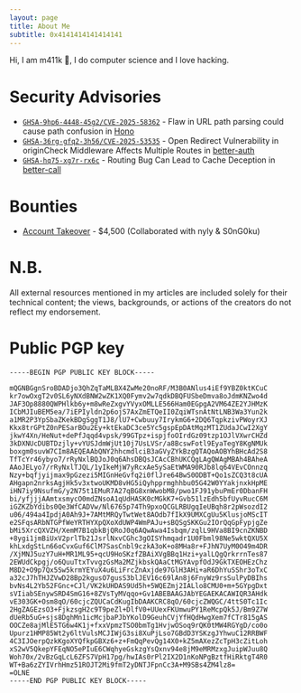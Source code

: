 ```yaml
---
layout: page
title: About Me
subtitle: ‎0x4141414141414141
---
```


Hi, I am m411k 🔻, I do computer science and I love hacking.

# Security Advisories

- [`GHSA-9hp6-4448-45g2/CVE-2025-58362`](https://github.com/honojs/hono/security/advisories/GHSA-9hp6-4448-45g2) - Flaw in URL path parsing could cause path confusion in [Hono](https://www.npmjs.com/package/hono)
- [`GHSA-36rg-gfq2-3h56/CVE-2025-53535`](https://github.com/better-auth/better-auth/security/advisories/GHSA-36rg-gfq2-3h56) - Open Redirect Vulnerability in originCheck Middleware Affects Multiple Routes in [better-auth](https://www.npmjs.com/package/better-auth)
- [`GHSA-hq75-xg7r-rx6c`](https://github.com/Bekacru/better-call/security/advisories/GHSA-hq75-xg7r-rx6c) - Routing Bug Can Lead to Cache Deception in [better-call](https://www.npmjs.com/package/better-call)

# Bounties

- [Account Takeover](https://x.com/m411k_/status/1935993631921312253) - $4,500 (Collaborated with nyly & S0nG0ku)

# N.B.

All external resources mentioned in my articles are included solely for their technical content; the views, backgrounds, or actions of the creators do not reflect my endorsement.

# Public PGP key

```
-----BEGIN PGP PUBLIC KEY BLOCK-----

mQGNBGgnSroBDADjo3QhZqTaMLBX4ZwMe20noRF/M3B0ANlus4iEf9YBZ0ktKCuC
kr7owOxgT2v0SL6yNXdBNW2wZK1XQ0Fymv2w7qdkDBQFUSbeDmva8oJdmKNZwo4d
JAF3Op8880QWPHlkb6y+m8wReZxgvYVyxOMLLE566Ham0EGpgA2VM64ZE2YJHMzK
ICbMJIuBEM5ea/7iEPIyldn2p6ojS7AxZmETQeII0ZqiWTsnAtNtLNB3Wa3Yun2k
a1MR2P3YpSbaZKekBDgSggT1J8/lU7+Cwbuuy7IrykmG6+2DQ6TqpkzivPWoyrXJ
Kkx8trGPtZ0nPESarBOu2Ey+ktEkaDC3ce5Yc5gspEpDAtMqzMT1ZUdaJCwI2XgY
jkwY4Xn/HeNut+dePfJqqd4vpsk/99GTpz+ispjfoOIrdGz09tzp1OJlVXwrCHZd
3kDXNUcDUBTDzjly+vYUSJdmWjUt10j7UsLVSr/a8BcswFotl9EyaTegY8KgNMUk
boxgm0suvW7CIm8AEQEAAbQNY2hhcmdlciB3aGVyZYkBzgQTAQoAOBYhBHcAd2S8
TfTcYr46ybyo7/rRyNxlBQJoJ0q6AhsDBQsJCAcCBhUKCQgLAgQWAgMBAh4BAheA
AAoJELyo7/rRyNxlTJQL/1yIkeMjW7yRcxAe5ySaEtWMA90RJb8lq64VEvCOnnzq
Nzy+bqfjyijmax9pGzezi5MIGnHeGvfq2i0flJre64BwS0ODBT+Qo1sZCQ3t8cUA
AHgapn2nrksAgjHk5v3xtwoUKMD8vHG5iQyhpprmghhbu05G42W0YYakjnxkHpME
iHN7iy9NsufmG/y2N75t1EMuR7A27qBG8xnWwobM8/pwo1FJ91ybuPmEr0DbanFH
bi/yfjjjAAmtxsmycO0mdZNsoA1qUdHASK0cMGkK7+Gvb51lzEdh5bfUyvRucC6M
iGZKZbYdibs0Qe3WfCADVw/Nl6765p74Th9pxoQCGLRBUgqIeUBqh8r2pWsozdI2
u06/494a4IpdjA0Ah9J+7AMtMRQyTwtWet8AOdb7fIkX9UMXCgUu5KlusjoMScIT
e2SFqsARbNTGPfWeYRTHYXpQXoXdUWP4WmPAJu+sBQSgSKKGu2IOrQqGpFypjgZe
bMi5XrcQXVZH/XemM7B1qbkBjQRoJ0q6AQwAwa4Isbqm/zqlL9HVa8BI9cnZKNBD
+8ygi1jmBiUxV2prlTb21JsrlNxvCGhc3gOISYhmqadr1U0Fbml98Ne5wktQXU5X
khLxdgStLn66oCvxGuf6ClM7SasCnbl9czkA3oK+o8MHa8r+FJhN7UyM0O49m4DR
/XjMNJ5uzY7uH+MR1ML95+qcU9HoSKzfZBAiXVgBBq1Hzi+yalLQgQrkrrnTes87
2EWUdCkpgj/o6QuuTtxTvvgzGsMa2MZjkbskQAaCtMGYAvpfOdJ9GkTXEOHEzChz
M8D2+O9p7Qx5Sw5krmYEYuX4u6LiFrcZnAxjde97GlH3AHi+aR6DhYuSShr3oTxC
a32cJ7hTHJZVwD28Bp2kgusO7gusS3blJEV16c69lAn8j6FnyWz9rsSulPyDBIhs
bvNs4L2Yb52FGnc+CJl/VK2kUHDAS9Ud5h+5WQEZmj2IALlo8CMU0+m+5GYpgDxt
sVIiabSEnywSRD4SmG16+8ZVsTyMVqqo+Gv1ABEBAAGJAbYEGAEKACAWIQR3AHdk
vE303GK+Osm8qO/60cjcZQUCaCdKugIbDAAKCRC8qO/60cjcZWQGC/4ttS0Tc1Ic
2HgZAGEzsO3+FjkzsgH2c9T9peZl+DlfV0+UUexFKUmwuPY1ReMcpQk5J/Bm9Z7W
dUeRb5uG+sjs8DghMn1icMcjbaPJbYKolD9GeuhCVjYfHQdHwgXem7fCTr815gAS
OOCZe8ajMlE5TG6w4K1j+fxxVpmzTSO0bmTg1HvjwOSoq9rQK0tMW4RGYgD/co0o
Upurz1HMP85Wt2y6ltVulsMCJIWjG3si8XuPjLso7GBdD3YSKzgJYhwuC12RRBWF
4C3IJOerpQzkKgoXYQfkpGBXz6+z+FmQqPevQg14X0+kZ5mAXezZcTpH3cZitLoh
xS2wV5QkepYFEqNO5ePIuE6CWqhyeGskzgYsQxnv94e8jM9eMRMzxgJuipWJuu8Q
Woh70x/2vBzGqLcL6ZFS7VpH17pg/hwIAs0rPl2IX2D1nKoNPgBztfHiRktgT4R0
WT+Ba6zZYIVrhHmz51ROJT2Mi9fmT2yDNTJFpnCc3A+M9SBs4ZM4lz8=
=OLNE
-----END PGP PUBLIC KEY BLOCK-----
```
